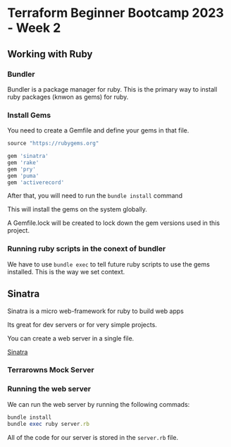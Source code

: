 # Terraform Beginner Bootcamp 2023 - Week 2

## Working with Ruby 

### Bundler 
Bundler is a package manager for ruby. This is the primary way to install ruby packages (knwon as gems) for ruby. 


### Install Gems 

You need to create a Gemfile and define your gems in that file. 

```rb
source "https://rubygems.org"

gem 'sinatra'
gem 'rake'
gem 'pry'
gem 'puma'
gem 'activerecord'

```

After that, you will need to run the `bundle install` command 

This will install the gems on the system globally. 

A Gemfile.lock will be created to lock down the gem versions used in this project. 

### Running ruby scripts in the conext of bundler

We have to use `bundle exec` to tell future ruby scripts to use the gems installed. This is the way we set context.


## Sinatra

Sinatra is a micro web-framework for ruby to build web apps 

Its great for dev servers or for very simple projects. 

You can create a web server in a single file. 

[Sinatra](https://sinatrarb.com/)


### Terrarowns Mock Server

### Running the web server 

We can run the web server by running the following commads:

```rb
bundle install
bundle exec ruby server.rb
```

All of the code for our server is stored in the `server.rb` file. 